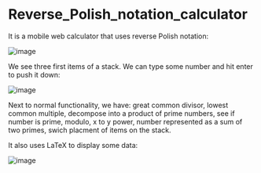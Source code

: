 # Reverse_Polish_notation_calculator
It is a mobile web calculator that uses reverse Polish notation:

![image](https://github.com/MateuszOlszanecki/Reverse_Polish_notation_calculator/assets/72543874/bb4ef45f-906e-4aa9-9edb-50152a6caf53)

We see three first items of a stack. We can type some number and hit enter to push it down:

![image](https://github.com/MateuszOlszanecki/Reverse_Polish_notation_calculator/assets/72543874/524464bf-4009-4258-9893-c721a562f08b)

Next to normal functionality, we have:
great common divisor, 
lowest common multiple, 
decompose into a product of prime numbers, 
see if number is prime, 
modulo, 
x to y power, 
number represented as a sum of two primes, 
swich placment of items on the stack.

It also uses LaTeX to display some data:

![image](https://github.com/MateuszOlszanecki/Reverse_Polish_notation_calculator/assets/72543874/76ff28f1-ee1d-4e5c-961b-62ed85a60516)
